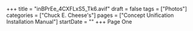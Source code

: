 +++
title = "inBPrEe_4CXFLxS5_Tk6.avif"
draft = false
tags = ["Photos"]
categories = ["Chuck E. Cheese's"]
pages = ["Concept Unification Installation Manual"]
startDate = ""
+++
Page One
